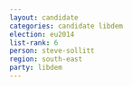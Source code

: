 ```yaml
---
layout: candidate
categories: candidate libdem
election: eu2014
list-rank: 6
person: steve-sollitt
region: south-east
party: libdem
---
```

